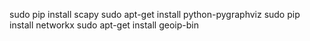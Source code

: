 sudo pip install scapy
sudo apt-get install python-pygraphviz
sudo pip install networkx
sudo apt-get install geoip-bin

